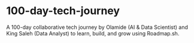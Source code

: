 # 100-day-tech-journey
A 100-day collaborative tech journey by Olamide (AI &amp; Data Scientist) and King Saleh (Data Analyst) to learn, build, and grow using Roadmap.sh.
